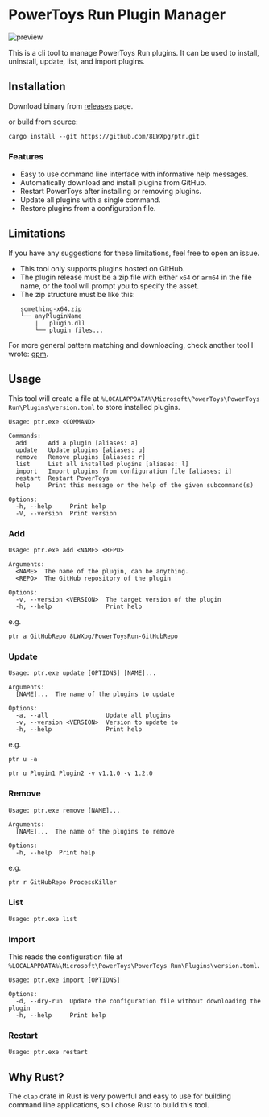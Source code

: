 # PowerToys Run Plugin Manager

![preview](https://github.com/user-attachments/assets/94489f6f-0301-4427-8c44-2f801201c64f)

This is a cli tool to manage PowerToys Run plugins. It can be used to install, uninstall, update, list, and import plugins.

## Installation

Download binary from [releases](https://github.com/8LWXpg/ptr/releases) page.

or build from source:

```
cargo install --git https://github.com/8LWXpg/ptr.git
```

### Features

- Easy to use command line interface with informative help messages.
- Automatically download and install plugins from GitHub.
- Restart PowerToys after installing or removing plugins.
- Update all plugins with a single command.
- Restore plugins from a configuration file.

## Limitations

If you have any suggestions for these limitations, feel free to open an issue.

- This tool only supports plugins hosted on GitHub.
- The plugin release must be a zip file with either `x64` or `arm64` in the file name, or the tool will prompt you to specify the asset.
- The zip structure must be like this:
  ```
  something-x64.zip
  └── anyPluginName
      |   plugin.dll
      └── plugin files...
  ```

For more general pattern matching and downloading, check another tool I wrote: [gpm](https://github.com/8LWXpg/gpm).


## Usage

This tool will create a file at `%LOCALAPPDATA%\Microsoft\PowerToys\PowerToys Run\Plugins\version.toml` to store installed plugins.

```
Usage: ptr.exe <COMMAND>

Commands:
  add      Add a plugin [aliases: a]
  update   Update plugins [aliases: u]
  remove   Remove plugins [aliases: r]
  list     List all installed plugins [aliases: l]
  import   Import plugins from configuration file [aliases: i]
  restart  Restart PowerToys
  help     Print this message or the help of the given subcommand(s)

Options:
  -h, --help     Print help
  -V, --version  Print version
```

### Add

```
Usage: ptr.exe add <NAME> <REPO>

Arguments:
  <NAME>  The name of the plugin, can be anything.
  <REPO>  The GitHub repository of the plugin

Options:
  -v, --version <VERSION>  The target version of the plugin
  -h, --help               Print help
```

e.g.

```
ptr a GitHubRepo 8LWXpg/PowerToysRun-GitHubRepo
```

### Update

```
Usage: ptr.exe update [OPTIONS] [NAME]...

Arguments:
  [NAME]...  The name of the plugins to update

Options:
  -a, --all                Update all plugins
  -v, --version <VERSION>  Version to update to
  -h, --help               Print help
```

e.g.
```
ptr u -a
```

```
ptr u Plugin1 Plugin2 -v v1.1.0 -v 1.2.0
```

### Remove

```
Usage: ptr.exe remove [NAME]...

Arguments:
  [NAME]...  The name of the plugins to remove

Options:
  -h, --help  Print help
```

e.g.
```
ptr r GitHubRepo ProcessKiller
```

### List

```
Usage: ptr.exe list
```

### Import

This reads the configuration file at `%LOCALAPPDATA%\Microsoft\PowerToys\PowerToys Run\Plugins\version.toml`.

```
Usage: ptr.exe import [OPTIONS]

Options:
  -d, --dry-run  Update the configuration file without downloading the plugin
  -h, --help     Print help
```

### Restart

```
Usage: ptr.exe restart
```

## Why Rust?

The `clap` crate in Rust is very powerful and easy to use for building command line applications, so I chose Rust to build this tool.
